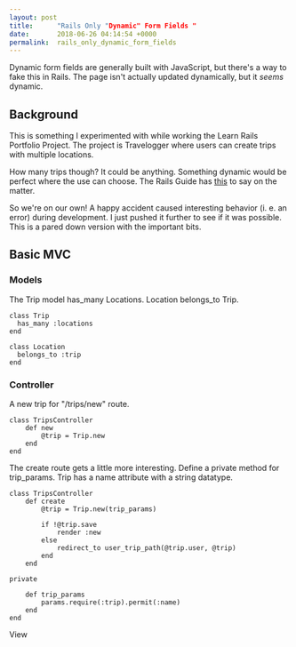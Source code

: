 ```yaml
---
layout: post
title:      "Rails Only "Dynamic" Form Fields "
date:       2018-06-26 04:14:54 +0000
permalink:  rails_only_dynamic_form_fields
---
```



Dynamic form fields are generally built with JavaScript, but there's a way to fake this in Rails. The page isn't actually updated dynamically, but it *seems* dynamic.

## Background

This is something I experimented with while working the Learn Rails Portfolio Project. The project is Travelogger where users can create trips with multiple locations. 

How many trips though? It could be anything. Something dynamic would be perfect where the use can choose. The Rails Guide has [this](http://guides.rubyonrails.org/form_helpers.html#adding-fields-on-the-fly) to say on the matter.

So we're on our own! A happy accident caused interesting behavior (i. e. an error) during development.  I just pushed it further to see if it was possible. This is a pared down version with the important bits.

## Basic MVC

### Models

The Trip model has_many Locations. Location belongs_to Trip. 

```
class Trip 
  has_many :locations
end
```

```
class Location 
  belongs_to :trip
end
```

### Controller

A new trip for "/trips/new" route. 

```
class TripsController
	def new
		@trip = Trip.new
	end
end
```

The create route gets a little more interesting.  Define a private method for trip_params. Trip has a name attribute with a string datatype. 

```
class TripsController
	def create
		@trip = Trip.new(trip_params)            

		if !@trip.save
			render :new
		else
			redirect_to user_trip_path(@trip.user, @trip)
		end
	end
		
private

	def trip_params
		params.require(:trip).permit(:name)
	end
end
```
View 

